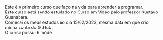 Este é o primeiro curso que faço na vida para aprender a programar. <br>
Este curso está sendo estudado no Curso em Video pelo professor Gustavo Guanabara. <br>
Comecei os meus estudos no dia 15/02/2023, mesma data em que crio minha conta do GitHub. <br>
O curso possui 6 móde